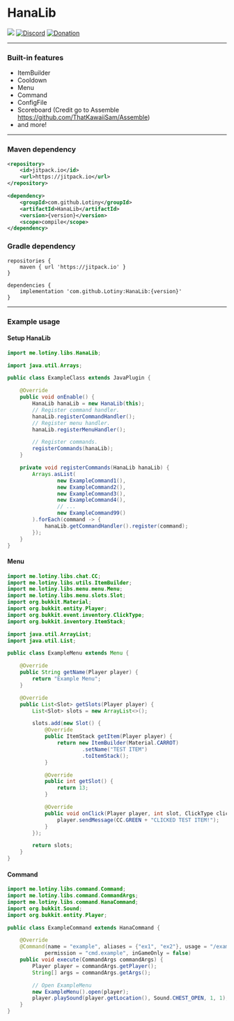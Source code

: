 <h1>HanaLib</h1>

<div>

[![](https://jitpack.io/v/Lotiny/HanaLib.svg)](https://jitpack.io/#Lotiny/HanaLib)
[![Discord](https://img.shields.io/discord/1061534844494028830.svg?color=lime&label=Discord)](https://discord.gg/qBqQYgRHaF)
[![Donation](https://img.shields.io/badge/Donation-PayPal-blue)](https://www.paypal.com/paypalme/Lotiny2825)

</div>

---

### Built-in features

- ItemBuilder
- Cooldown
- Menu
- Command
- ConfigFile
- Scoreboard (Credit go to Assemble https://github.com/ThatKawaiiSam/Assemble)
- and more!

---

### Maven dependency

```xml
<repository>
    <id>jitpack.io</id>
    <url>https://jitpack.io</url>
</repository>
```
```xml
<dependency>
    <groupId>com.github.Lotiny</groupId>
    <artifactId>HanaLib</artifactId>
    <version>{version}</version>
    <scope>compile</scope>
</dependency>
```

### Gradle dependency
```
repositories {
    maven { url 'https://jitpack.io' }
}
```
```
dependencies {
    implementation 'com.github.Lotiny:HanaLib:{version}'
}
```

---

### Example usage

#### Setup HanaLib

```java
import me.lotiny.libs.HanaLib;

import java.util.Arrays;

public class ExampleClass extends JavaPlugin {

    @Override
    public void onEnable() {
        HanaLib hanaLib = new HanaLib(this);
        // Register command handler.
        hanaLib.registerCommandHandler();
        // Register menu handler.
        hanaLib.registerMenuHandler();

        // Register commands.
        registerCommands(hanaLib);
    }

    private void registerCommands(HanaLib hanaLib) {
        Arrays.asList(
                new ExampleCommand1(),
                new ExampleCommand2(),
                new ExampleCommand3(),
                new ExampleCommand4(),
                // ...
                new ExampleCommand99()
        ).forEach(command -> {
            hanaLib.getCommandHandler().register(command);
        });
    }
}
```

#### Menu

```java
import me.lotiny.libs.chat.CC;
import me.lotiny.libs.utils.ItemBuilder;
import me.lotiny.libs.menu.menu.Menu;
import me.lotiny.libs.menu.slots.Slot;
import org.bukkit.Material;
import org.bukkit.entity.Player;
import org.bukkit.event.inventory.ClickType;
import org.bukkit.inventory.ItemStack;

import java.util.ArrayList;
import java.util.List;

public class ExampleMenu extends Menu {

    @Override
    public String getName(Player player) {
        return "Example Menu";
    }

    @Override
    public List<Slot> getSlots(Player player) {
        List<Slot> slots = new ArrayList<>();

        slots.add(new Slot() {
            @Override
            public ItemStack getItem(Player player) {
                return new ItemBuilder(Material.CARROT)
                        .setName("TEST ITEM")
                        .toItemStack();
            }

            @Override
            public int getSlot() {
                return 13;
            }

            @Override
            public void onClick(Player player, int slot, ClickType clickType) {
                player.sendMessage(CC.GREEN + "CLICKED TEST ITEM!");
            }
        });

        return slots;
    }
}
```

#### Command

```java
import me.lotiny.libs.command.Command;
import me.lotiny.libs.command.CommandArgs;
import me.lotiny.libs.command.HanaCommand;
import org.bukkit.Sound;
import org.bukkit.entity.Player;

public class ExampleCommand extends HanaCommand {

    @Override
    @Command(name = "example", aliases = {"ex1", "ex2"}, usage = "/example",
            permission = "cmd.example", inGameOnly = false)
    public void execute(CommandArgs commandArgs) {
        Player player = commandArgs.getPlayer();
        String[] args = commandArgs.getArgs();

        // Open ExampleMenu
        new ExampleMenu().open(player);
        player.playSound(player.getLocation(), Sound.CHEST_OPEN, 1, 1);
    }
}
```